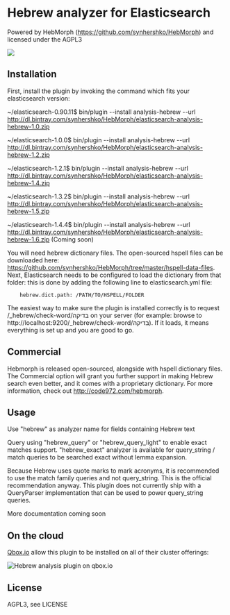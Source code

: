 # Hebrew analyzer for Elasticsearch

Powered by HebMorph (https://github.com/synhershko/HebMorph) and licensed under the AGPL3

![](https://travis-ci.org/synhershko/elasticsearch-analysis-hebrew.svg?branch=master)

## Installation

First, install the plugin by invoking the command which fits your elasticsearch version:

~/elasticsearch-0.90.11$ bin/plugin --install analysis-hebrew --url http://dl.bintray.com/synhershko/HebMorph/elasticsearch-analysis-hebrew-1.0.zip

~/elasticsearch-1.0.0$ bin/plugin --install analysis-hebrew --url http://dl.bintray.com/synhershko/HebMorph/elasticsearch-analysis-hebrew-1.2.zip

~/elasticsearch-1.2.1$ bin/plugin --install analysis-hebrew --url http://dl.bintray.com/synhershko/HebMorph/elasticsearch-analysis-hebrew-1.4.zip

~/elasticsearch-1.3.2$ bin/plugin --install analysis-hebrew --url http://dl.bintray.com/synhershko/HebMorph/elasticsearch-analysis-hebrew-1.5.zip

~/elasticsearch-1.4.4$ bin/plugin --install analysis-hebrew --url http://dl.bintray.com/synhershko/HebMorph/elasticsearch-analysis-hebrew-1.6.zip
(Coming soon)

You will need hebrew dictionary files. The open-sourced hspell files can be downloaded here: https://github.com/synhershko/HebMorph/tree/master/hspell-data-files. Next, Elasticsearch needs to be configured to load the dictionary from that folder: this is done by adding the following line to elasticsearch.yml file:
```
    hebrew.dict.path: /PATH/TO/HSPELL/FOLDER
```
The easiest way to make sure the plugin is installed correctly is to request /_hebrew/check-word/בדיקה on your server (for example: browse to http://localhost:9200/_hebrew/check-word/בדיקה). If it loads, it means everything is set up and you are good to go.

## Commercial

Hebmorph is released open-sourced, alongside with hspell dictionary files. The Commercial option will grant you further support in making Hebrew search even better, and it comes with a proprietary dictionary. For more information, check out http://code972.com/hebmorph.

## Usage

Use "hebrew" as analyzer name for fields containing Hebrew text

Query using "hebrew_query" or "hebrew_query_light" to enable exact matches support. "hebrew_exact" analyzer is available for query_string / match queries to be searched exact without lemma expansion.

Because Hebrew uses quote marks to mark acronyms, it is recommended to use the match family queries and not query_string. This is the official recommendation anyway. This plugin does not currently ship with a QueryParser implementation that can be used to power query_string queries.

More documentation coming soon

## On the cloud

[Qbox.io](http://qbox.io/) allow this plugin to be installed on all of their cluster offerings:

![Hebrew analysis plugin on qbox.io](http://cdn2.hubspot.net/hub/307608/file-525764352-png/Hebrew-Analysis.png?t=1392398980000)

## License

AGPL3, see LICENSE
